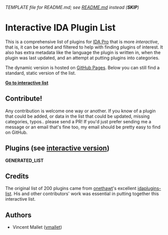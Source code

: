 _TEMPLATE file for README.md; see [README.md](README.md) instead (__SKIP__)_
# Interactive IDA Plugin List

This is a comprehensive list of plugins for [IDA Pro](https://hex-rays.com/products/ida-pro/) that is more _interactive_, that is, it can be sorted and filtered to help with finding plugins of interest. It also has extra metadata like the language the plugin is written in, when the plugin was last updated, and an attempt at putting plugins into categories. 

The dynamic version is hosted on [GitHub Pages](https://vmallet.github.io/ida-plugins). Below you can still find a standard, static version of the list. 

**[Go to interactive list](https://vmallet.github.io/ida-plugins)**

## Contribute!

Any contribution is welcome one way or another. If you know of a plugin that could be added, or data in the list that could be updated, missing categories, typos.. please send a PR! If you'd just prefer sending me a message or an email that's fine too, my email should be pretty easy to find on GitHub. 

## Plugins (see [interactive version](https://vmallet.github.io/ida-plugins))
__GENERATED_LIST__


## Credits

The original list of 200 plugins came from 
[onethawt](https://github.com/onethawt)'s excellent 
[idaplugins-list](https://github.com/onethawt/idaplugins-list). His and
other contributors' work was essential in putting together this 
interactive list.


## Authors

* Vincent Mallet ([vmallet](https://github.com/vmallet))